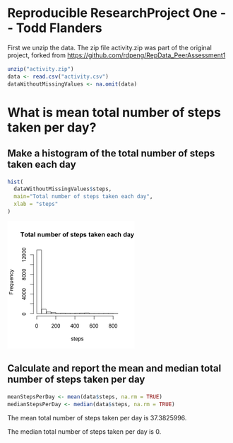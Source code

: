 Reproducible ResearchProject One -- Todd Flanders
========================================================

First we unzip the data.  The zip file activity.zip was part of the original project,
forked from https://github.com/rdpeng/RepData_PeerAssessment1


```r
unzip("activity.zip")
data <- read.csv("activity.csv")
dataWithoutMissingValues <- na.omit(data)
```

# What is mean total number of steps taken per day?

## Make a histogram of the total number of steps taken each day



```r
hist(
  dataWithoutMissingValues$steps, 
  main="Total number of steps taken each day",
  xlab = "steps"
)
```

![plot of chunk unnamed-chunk-1](figure/unnamed-chunk-1-1.png) 

## Calculate and report the mean and median total number of steps taken per day


```r
meanStepsPerDay <- mean(data$steps, na.rm = TRUE)
medianStepsPerDay <- median(data$steps, na.rm = TRUE)
```

The mean total number of steps taken per day is 37.3825996.

The median total number of steps taken per day is 0.

